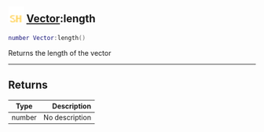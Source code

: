 ## <img src="../../.gitbook/assets/shared.png" width="32" height="32" /> [Vector](../vector/README.md):length

```lua
number Vector:length()
```

Returns the length of the vector

------
## Returns

| Type   | Description |
| ------ | ----------: |
| number | No description |

